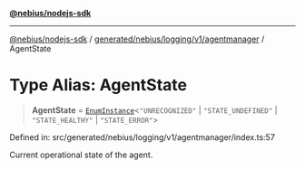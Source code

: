 [**@nebius/nodejs-sdk**](../../../../../../README.md)

---

[@nebius/nodejs-sdk](../../../../../../README.md) / [generated/nebius/logging/v1/agentmanager](../README.md) / AgentState

# Type Alias: AgentState

> **AgentState** = [`EnumInstance`](../../../../../../runtime/protos/enum/type-aliases/EnumInstance.md)\<`"UNRECOGNIZED"` \| `"STATE_UNDEFINED"` \| `"STATE_HEALTHY"` \| `"STATE_ERROR"`\>

Defined in: src/generated/nebius/logging/v1/agentmanager/index.ts:57

Current operational state of the agent.
